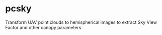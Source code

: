 # pcsky
 Transform UAV point clouds to hemispherical images to extract  Sky View Factor and other canopy parameters
